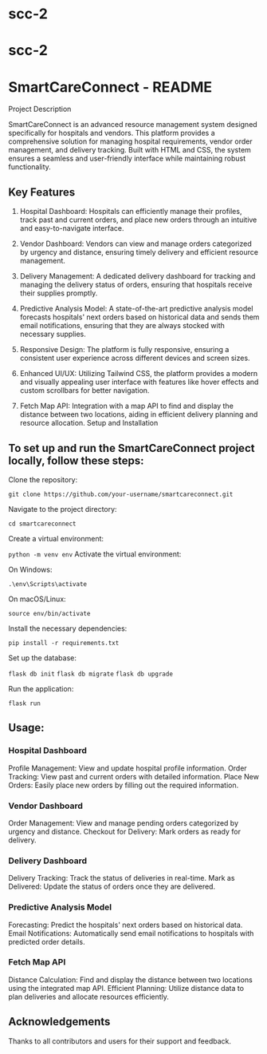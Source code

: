 # scc-2
# scc-2
<h1>SmartCareConnect - README</h1>

Project Description

SmartCareConnect is an advanced resource management system designed specifically for hospitals and vendors. This platform provides a comprehensive solution for managing hospital requirements, vendor order management, and delivery tracking. Built with HTML and CSS, the system ensures a seamless and user-friendly interface while maintaining robust functionality.

<h2>Key Features</h2>

1. Hospital Dashboard: Hospitals can efficiently manage their profiles, track past and current orders, and place new orders through an intuitive and easy-to-navigate interface.
   
2. Vendor Dashboard: Vendors can view and manage orders categorized by urgency and distance, ensuring timely delivery and efficient resource management.
   
3. Delivery Management: A dedicated delivery dashboard for tracking and managing the delivery status of orders, ensuring that hospitals receive their supplies promptly.

4. Predictive Analysis Model: A state-of-the-art predictive analysis model forecasts hospitals' next orders based on historical data and sends them email notifications, ensuring that they are always stocked with necessary supplies.

5. Responsive Design: The platform is fully responsive, ensuring a consistent user experience across different devices and screen sizes.

6. Enhanced UI/UX: Utilizing Tailwind CSS, the platform provides a modern and visually appealing user interface with features like hover effects and custom scrollbars for better navigation.

7. Fetch Map API: Integration with a map API to find and display the distance between two locations, aiding in efficient delivery planning and resource allocation.
Setup and Installation

<h2>To set up and run the SmartCareConnect project locally, follow these steps:</h2>

Clone the repository:

```git clone https://github.com/your-username/smartcareconnect.git```

Navigate to the project directory:

```cd smartcareconnect```

Create a virtual environment:

```python -m venv env```
Activate the virtual environment:

On Windows:

```.\env\Scripts\activate```

On macOS/Linux:

```source env/bin/activate```

Install the necessary dependencies:

```pip install -r requirements.txt```

Set up the database:

```flask db init```
```flask db migrate```
```flask db upgrade```

Run the application:

```flask run```

<h2>Usage:</h2>

<h3>Hospital Dashboard</h3>

Profile Management: View and update hospital profile information.
Order Tracking: View past and current orders with detailed information.
Place New Orders: Easily place new orders by filling out the required information.

<h3>Vendor Dashboard</h3>

Order Management: View and manage pending orders categorized by urgency and distance.
Checkout for Delivery: Mark orders as ready for delivery.

<h3>Delivery Dashboard</h3>

Delivery Tracking: Track the status of deliveries in real-time.
Mark as Delivered: Update the status of orders once they are delivered.

<h3>Predictive Analysis Model</h3>

Forecasting: Predict the hospitals' next orders based on historical data.
Email Notifications: Automatically send email notifications to hospitals with predicted order details.

<h3>Fetch Map API</h3>

Distance Calculation: Find and display the distance between two locations using the integrated map API.
Efficient Planning: Utilize distance data to plan deliveries and allocate resources efficiently.

<h2>Acknowledgements</h2>

Thanks to all contributors and users for their support and feedback.
